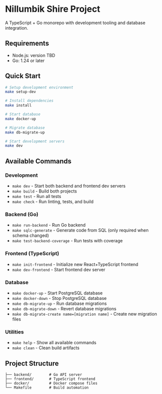 # Nillumbik Shire Project

A TypeScript + Go monorepo with development tooling and database integration.

## Requirements

* Node.js: version TBD
* Go: 1.24 or later

## Quick Start

```bash
# Setup development environment
make setup-dev

# Install dependencies
make install

# Start database
make docker-up

# Migrate database
make db-migrate-up

# Start development servers
make dev
```

## Available Commands

### Development
- `make dev` - Start both backend and frontend dev servers
- `make build` - Build both projects
- `make test` - Run all tests
- `make check` - Run linting, tests, and build

### Backend (Go)
- `make run-backend` - Run Go backend
- `make sqlc-generate` - Generate code from SQL (only required when schema changed)
- `make test-backend-coverage` - Run tests with coverage

### Frontend (TypeScript)
- `make init-frontend` - Initialize new React+TypeScript frontend
- `make dev-frontend` - Start frontend dev server

### Database
- `make docker-up` - Start PostgreSQL database
- `make docker-down` - Stop PostgreSQL database
- `make db-migrate-up` - Run database migrations
- `make db-migrate-down` - Revert database migrations
- `make db-migrate-create name=[migration name]` - Create new migration files

### Utilities
- `make help` - Show all available commands
- `make clean` - Clean build artifacts

## Project Structure

```
├── backend/        # Go API server
├── frontend/       # TypeScript frontend
├── docker/         # Docker compose files
└── Makefile        # Build automation
```
